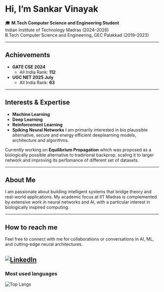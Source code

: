 # Hi, I’m Sankar Vinayak

🎓 **M.Tech Computer Science and Engineering Student**  
Indian Institute of Technology Madras (2024–2026)  
B.Tech Computer Science and Engineering, GEC Palakkad (2019–2023)

---

## Achievements
- **GATE CSE 2024**
  - All India Rank: **112**
- **UGC NET 2025 July**
  - All India Rank: **63**

---

## Interests & Expertise

- **Machine Learning**
- **Deep Learning**
- **Reinforcement Learning**
- **Spiking Neural Networks**
I am primarily interested in bio plaussible alternative, secure and energy efficient deeplearning models, architecture and algorithms.

Currently working on **Equilibrium Propagation** which was proposed as a biologically possible alternative to tradirional backprop, scaling it to larger network and improving its perfomance of different set of datasets.

---

## About Me

I am passionate about building intelligent systems that bridge theory and real-world applications. My academic focus at IIT Madras is complemented by extensive work in neural networks and AI, with a particular interest in biologically inspired computing.

---



##  How to reach me

Feel free to connect with me for collaborations or conversations in AI, ML, and cutting-edge neural architectures.

[![LinkedIn](https://img.shields.io/badge/LinkedIn-0077B5?style=flat&logo=linkedin&logoColor=white)](https://www.linkedin.com/in/sankar-vinayak-e-p/)
---

<!--
Add your social links here if you wish! For example:
[![LinkedIn](https://img.shields.io/badge/-LinkedIn-0077B5?style=flat&logo=linkedin&logoColor=white)](https://www.linkedin.com/in/sankar-vinayak-e-p/) | [Twitter](#) | [Personal Website](#)
-->

<!--
Optionally showcase pinned or favorite projects below:
- [Project Name](GitHub link) - Short description.
-->
### Most used languages

![Top Langs](https://github-readme-stats.vercel.app/api/top-langs/?username=sankarvinayak&layout=compact&theme=dark&langs_count=10)

